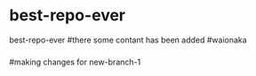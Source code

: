 # best-repo-ever
best-repo-ever
#there some contant has been added
#waionaka

###
#making changes for new-branch-1
##

